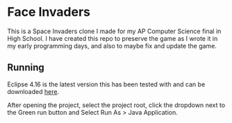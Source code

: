 # Face Invaders

This is a Space Invaders clone I made for my AP Computer Science final in High School. I have created this repo to preserve the game as I wrote it in my early programming days, and also to maybe fix and update the game.

## Running

Eclipse 4.16 is the latest version this has been tested with and can be downloaded [here](https://www.eclipse.org/downloads/packages/release/2020-06/r).

After opening the project, select the project root, click the dropdown next to the Green run button and Select Run As > Java Application.